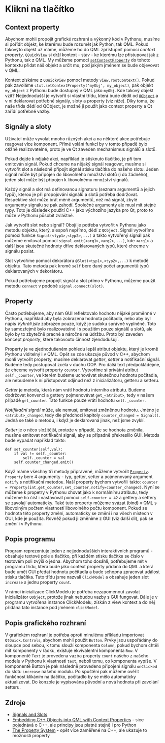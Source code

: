 # Klikni na tlačítko 

## Context property
Abychom mohli propojit grafické rozhraní a výkonný kód v Pythonu, musíme si
pořídit objekt, ke kterému bude rozumět jak Python, tak QML. Pokud takovýto
objekt už máme, můžeme ho do QML zpřístupnit pomocí *context property*.
`QQuickView` si drží kontext - stav - ke kterému lze přistupovat jak z Pythonu,
tak z QML. My můžeme pomocí
[`setContextProperty`](https://doc.qt.io/qtforpython/PySide2/QtQml/QQmlContext.html#PySide2.QtQml.PySide2.QtQml.QQmlContext.setContextProperty)
do tohoto kontextu přidat náš objekt a určit mu, pod jakým jménem se bude
objevovat v QML. 

Kontext získáme z `QQuickView` pomocí metody `view.rootContext()`. Pokud pak
zavoláme `ctxt.setContextProperty('myObj', my_object)`, pak objekt `my_object`
z Pythonu bude dostupný v QML jako `myObj`. Kde takový objekt vzít?
Nejjednodušší je vytvořit si vlastní třídu, která bude dědit od [`QObject`](https://doc.qt.io/qtforpython/PySide2/QtCore/QObject.html) 
a v ní deklarovat potřebné signály, sloty a property (viz níže). Díky tomu, že
naše třída dědí od QObject, je možné ji použít jako context property a Qt zařídí
potřebné vazby.


## Signály a sloty
Uživatel může vyvolat mnoho různých akcí a na některé akce potřebuje reagovat více
komponent. Přímé volání funkcí by v tomto případě bylo otížně realizovatelné,
proto je ve Qt zaveden mechanismus signálů a slotů.

Pokud dojde k nějaké akci, například je stisknuto tlačítko, je při tom emitován
signál. Pokud chceme na nějaký signál reagovat, musíme si vytvořit slot a
následně připojit signál stisku tlačítka do našeho slotu. Jeden signál může být
připojen do libovolného množství slotů (i do žádného), jeden slot může být
připojen k libovolnému množství signálů. 

Každý signál a slot má definovanou signaturu (seznam argumentů a jejich typů),
kterou je při propojování signálů a slotů potřeba dodržovat. Respektive slot
může brát méně argumentů, než má signál, zbylé argumenty signálu se pak zahodí.
Společné argumenty ale musí mít stejné typy. Toto je důsledek použití C++ jako
výchozího jazyka pro Qt, proto to může v Pythonu působit zvláštně.

Jak vytvořit slot nebo signál? Obojí je potřeba vytvořit v Pythonu jako metodu
objektu, který, alespoň nepřímo, dědí z `QObject`. Signál vytvoříme pomocí
funkce `Signal(<typ1>,<typ2>,...)` a takto vytvořený signál pak můžeme emitovat
pomocí `signal.emit(<arg1>,<arg2>,...)`, kde `<arg1>` a další jsou skutečné
hodnoty dříve deklarovaných typů, které chceme v signálu poslat.

Slot vytvoříme pomocí dekorátoru `@Slot(<typ1>,<typ2>,...)` k metodě objektu.
Tato metoda pak kromě `self` bere daný počet argumentů typů deklarovaných v
dekorátoru. 

Pokud potřebujeme propojit signál a slot přímo v Pythonu, můžeme použít metodu
`connect` v podobě `signal.connect(slot)`.

## Property
Často potřebujeme, aby nám GUI reflektovalo hodnotu nějaké proměnné v Pythonu,
například aby byla zobrazena hodnota počítadla, nebo aby byl nápis *Vyhráli
jste* zobrazen pouze, když je sudoku správně vyplněné. Toto by samozřejmě bylo
realizovatelné i s použitím pouze signálů a slotů, ale bylo by to zbytečně
pracné a náročné na údržbu. Proto byl zaveden koncept *property*, které
takovouto činnost zjendodušují. 

Property je ve zjednodušeném pohledu lepší atribut objektu, který je kromě
Pythonu viditelný i v QML. Opět se zde ukazuje původ v C++, abychom mohli
vytvořit property, musíme deklarovat *getter*, *setter* a notifikační signál.
Budeme tedy postupovat zcela v duchu OOP. Pro další text předpokládejme, že
chceme vytvořit property `counter`. Vytvoříme si privátní atribut
`self._counter`, ve kterém budeme uchovávat skutečnou hodnotu počitadla, ale
nebudeme k ní přistupovat odjinud než z inicializátoru, getteru a setteru.

*Getter* je metoda, která nám vrátí hodnotu interního atributu.
Budeme dodržovat konvenci a gettery pojmenovávat `get_<atribut>`, tedy v našem
případě `get_counter`. Tato funkce pouze vrátí hodnotu `self._counter`.

*Notifikační signál* může, ale nemusí, emitovat změněnou hodnotu.
Jméno je `<atribut>_changed`, tedy dle předchozí kapitoly `counter_changed =
Signal()`. Jedná se také o metodu, i když je deklarovaná jinak, než jsme zvyklí.

*Setter* je o něco složitější, protože v případě, že se hodnota změnila, musíme
emitovat notifikační signál, aby se případně překreslilo GUI. Metoda bude
vypadat například takto:

```
def set_counter(self,val):
    if val != self._counter:
        self._counter = val
	self.counter_changed.emit()

```

Když máme všechny tři metody připravené, můžeme vytvořit
[`Property`](https://doc.qt.io/qtforpython/PySide2/QtCore/Property.html).
`Property` bere 4 argumenty - typ, getter, setter a pojmenovaný argument
`notify` s notifikační metodou. Naší property bychom vytvořili takto:
`counter = Property(int,get_counter,set_counter,notify=counter_changed)`. Nyní
se můžeme k propetry v Pythonu chovat jako k normálnímu atributu, tedy můžeme ho
číst i nastavovat pomocí `self.counter = 42` a gettery a settery se zavolají
automaticky. Také tuto property můžeme svázat (bind) v QML s libovolným počtem
vlastností libovolného počtu komponent. Pokud se hodnota této property změní,
automaticky se změní i na všech místech v GUI, kde je použita. Rovněž pokud ji
změníme z GUI (viz další díl), pak se změní i v Pythonu.


## Popis programu
Program reprezentuje jeden z nejjednoduššich interaktivních programů - obsahuje
textové pole a tlačítko, při každém stisku tlačítka se číslo v textovém poli
zvýší o jedna. Abychom toho dosáhli, potřebujeme mít v programu třídu, která
bude jako context property přidaná do QML a která bude umět GUI předat hodnotu
počitadla a bude schopna zpracovat událost stisku tlačítka. Tuto třídu jsme
nazvali `ClickModel` a obsahuje jeden slot `increase` a jednu property `count`.

V rámci inicializace ClickModelu je potřeba nezapomenout zavolat inicialízátor
`QObject`, protože jinak nebudou vazby s GUI fungovat. Dále je v programu
vytvořena instance ClickModelu, získán z view kontext a do něj přidána tato
instance pod jménem `clickModel`.

## Popis grafického rozhraní
V grafickém rozhraní je potřeba oproti minulému příkladu importovat
`QtQuick.Controls`, abychom mohli použít `Button`. Prvky jsou uspořádány do
sloupce pod sebou, k tomu slouží komponenta `Column`, pokud bychom chtěli mít
komponenty v řádku, existuje ekvivalentní komponenta `Row`. V komponentě `Text`
je provedena vazba property `count` našeho z našeho modelu v Pythonu k
vlastnosti `text`, neboli tomu, co komponenta vypíše. V komponentě Button je pak
následně provedeno připojení signálu `onClicked` do slotu `increase` našeho
modulu. Po spuštění pak můžeme ověřit funkčnost klikáním na tlačítko, počitadlo
by se mělo automaticky aktualizovat. Do konzole je vypisována původní a nová
hodnota při zavolání setteru.

## Zdroje
 - [Signals and Slots](https://doc.qt.io/qt-5/signalsandslots.html)
 - [Embedding C++ Objects into QML with Context Properties](https://doc.qt.io/qt-5/qtqml-cppintegration-contextproperties.html) - sice pojednává o C++, ale principy jsou platné stejně i pro Python
 - [The Property System](https://doc.qt.io/qt-5/properties.html) - opět více zaměřené na C++, ale ukazuje to možnosti property
